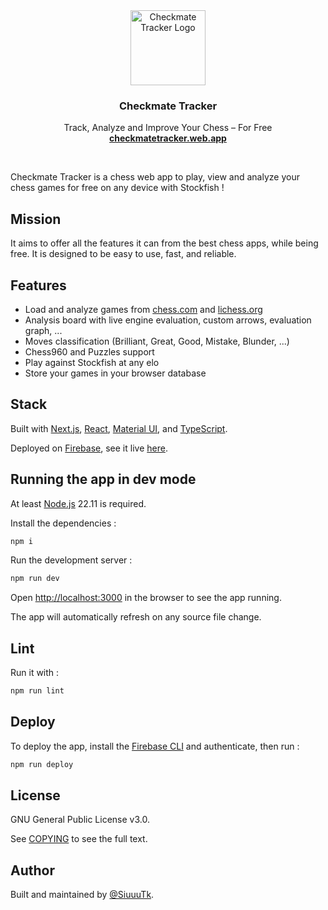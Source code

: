 <div align="center">
  <a href="https://github.com/SiuuuTk/Checkmate-tracker-logo/tree/main">
    <img width="120" height="120" src="https://github.com/SiuuuTk/Checkmate-tracker-logo/blob/main/android-chrome-192x192.png" alt="Checkmate Tracker Logo">
  </a>

<h3 align="center">Checkmate Tracker</h3>
  <p align="center">
    Track, Analyze and Improve Your Chess – For Free
    <br />
   <a href="https://checkmatetracker.web.app/" target="_blank" rel="noopener noreferrer"><strong>checkmatetracker.web.app</strong></a>
    <br />
    
    
    
  </p>
</div>
<br />

Checkmate Tracker is a chess web app to play, view and analyze your chess games for free on any device with Stockfish !

## Mission

It aims to offer all the features it can from the best chess apps, while being free. It is designed to be easy to use, fast, and reliable.

## Features

- Load and analyze games from [chess.com](https://chess.com) and [lichess.org](https://lichess.org)
- Analysis board with live engine evaluation, custom arrows, evaluation graph, ...
- Moves classification (Brilliant, Great, Good, Mistake, Blunder, ...)
- Chess960 and Puzzles support
- Play against Stockfish at any elo
- Store your games in your browser database



## Stack

Built with [Next.js](https://nextjs.org/docs), [React](https://react.dev/learn/describing-the-ui), [Material UI](https://mui.com/material-ui/getting-started/overview/), and [TypeScript](https://www.typescriptlang.org/docs/handbook/typescript-from-scratch.html).

Deployed on [Firebase](https://firebase.google.com/docs/hosting), see it live [here](https://checkmatetracker.web.app).

## Running the app in dev mode

At least [Node.js](https://nodejs.org) 22.11 is required.

Install the dependencies :

```bash
npm i
```

Run the development server :

```bash
npm run dev
```

Open [http://localhost:3000](http://localhost:3000) in the browser to see the app running.

The app will automatically refresh on any source file change.

## Lint

Run it with :

```bash
npm run lint
```

## Deploy

To deploy the app, install the [Firebase CLI](https://firebase.google.com/docs/cli) and authenticate, then run :

```bash
npm run deploy
```

## License

GNU General Public License v3.0.

See [COPYING](COPYING) to see the full text.

## Author

Built and maintained by [@SiuuuTk](https://github.com/SiuuuTk).
